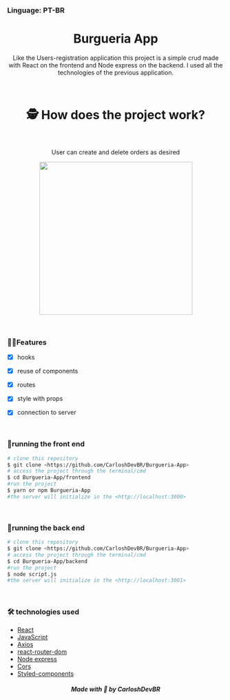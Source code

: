 ### Linguage: PT-BR

<h1 align="center">Burgueria App</h1>

<p align="center">Like the Users-registration application this project is a simple crud made with React on the frontend and Node express on the backend. I used all the technologies of the previous application.</p>

<br>

<h1 align="center">🕵️ How does the project work?</h1>

<br>

<p align="center">User can create and delete orders as desired</p>

<p align="center">
<img src="https://user-images.githubusercontent.com/92805039/159364634-6f8d8a0a-fce8-46b5-8fa9-61d986b7d4bc.gif" width="355px" />
</p>

<br>

### 🚀🚀Features

- [x] hooks

- [x] reuse of components

- [x] routes

- [x] style with props

- [x] connection to server

<br>

### 🎲running the front end
```bash
# clone this repository
$ git clone <https://github.com/CarloshDevBR/Burgueria-App>
# access the project through the terminal/cmd
$ cd Burgueria-App/frontend
#run the project
$ yarn or npm Burgueria-App
#the server will initialize in the <http://localhost:3000>
```

<br>

### 🎲running the back end
```bash
# clone this repository
$ git clone <https://github.com/CarloshDevBR/Burgueria-App>
# access the project through the terminal/cmd
$ cd Burgueria-App/backend
#run the project
$ node script.js
#the server will initialize in the <http://localhost:3001>
```

<br>

### 🛠️ technologies used

- [React]()
- [JavaScript]()
- [Axios]()
- [react-router-dom]()
- [Node express]()
- [Cors]()
- [Styled-components]()

<h5 align="center"> Made with 💜 by CarloshDevBR</h5>
